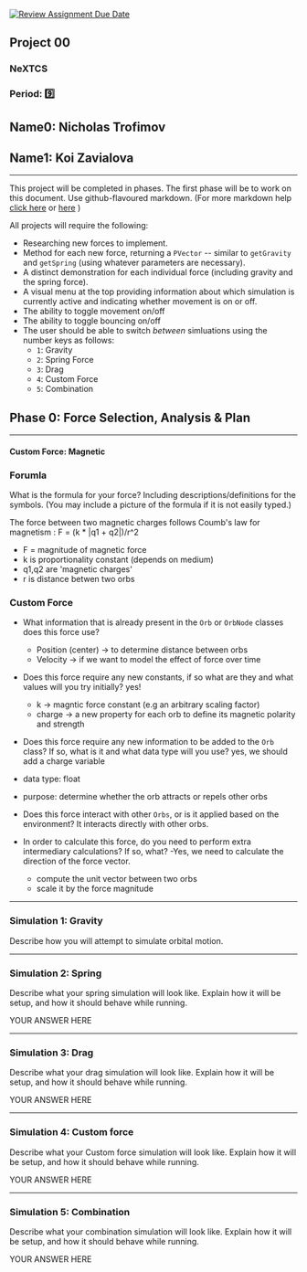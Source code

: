 [![Review Assignment Due Date](https://classroom.github.com/assets/deadline-readme-button-22041afd0340ce965d47ae6ef1cefeee28c7c493a6346c4f15d667ab976d596c.svg)](https://classroom.github.com/a/rXX1_Uiw)
## Project 00
### NeXTCS
### Period: 9️⃣
## Name0: Nicholas Trofimov
## Name1: Koi Zavialova 
---

This project will be completed in phases. The first phase will be to work on this document. Use github-flavoured markdown. (For more markdown help [click here](https://github.com/adam-p/markdown-here/wiki/Markdown-Cheatsheet) or [here](https://docs.github.com/en/get-started/writing-on-github/getting-started-with-writing-and-formatting-on-github/basic-writing-and-formatting-syntax) )

All projects will require the following:
- Researching new forces to implement.
- Method for each new force, returning a `PVector`  -- similar to `getGravity` and `getSpring` (using whatever parameters are necessary).
- A distinct demonstration for each individual force (including gravity and the spring force).
- A visual menu at the top providing information about which simulation is currently active and indicating whether movement is on or off.
- The ability to toggle movement on/off
- The ability to toggle bouncing on/off
- The user should be able to switch _between_ simluations using the number keys as follows:
  - `1`: Gravity
  - `2`: Spring Force
  - `3`: Drag
  - `4`: Custom Force
  - `5`: Combination


## Phase 0: Force Selection, Analysis & Plan
---------- 

#### Custom Force: Magnetic 

### Forumla
What is the formula for your force? Including descriptions/definitions for the symbols. (You may include a picture of the formula if it is not easily typed.)

The force between two magnetic charges follows Coumb's law for magnetism :
F = (k * |q1 + q2|)/r^2

- F = magnitude of magnetic force
- k is proportionality constant (depends on medium)
- q1,q2 are 'magnetic charges'
- r is distance betwen two orbs

### Custom Force
- What information that is already present in the `Orb` or `OrbNode` classes does this force use?
  - Position (center) -> to determine distance between orbs
  - Velocity -> if we want to model the effect of force over time

- Does this force require any new constants, if so what are they and what values will you try initially?
 yes!
  - k -> magntic force constant (e.g an arbitrary scaling factor)
  - charge -> a new property for each orb to define its magnetic polarity and strength

- Does this force require any new information to be added to the `Orb` class? If so, what is it and what data type will you use?
 yes, we should add a charge variable
- data type: float
- purpose: determine whether the orb attracts or repels other orbs

- Does this force interact with other `Orbs`, or is it applied based on the environment?
It interacts directly with other orbs. 

- In order to calculate this force, do you need to perform extra intermediary calculations? If so, what?
  -Yes, we need to calculate the direction of the force vector.
    - compute the unit vector between two orbs
    - scale it by the force magnitude

--- 

### Simulation 1: Gravity
Describe how you will attempt to simulate orbital motion.

--- 

### Simulation 2: Spring
Describe what your spring simulation will look like. Explain how it will be setup, and how it should behave while running.

YOUR ANSWER HERE

--- 

### Simulation 3: Drag
Describe what your drag simulation will look like. Explain how it will be setup, and how it should behave while running.

YOUR ANSWER HERE

--- 

### Simulation 4: Custom force
Describe what your Custom force simulation will look like. Explain how it will be setup, and how it should behave while running.

YOUR ANSWER HERE

--- 

### Simulation 5: Combination
Describe what your combination simulation will look like. Explain how it will be setup, and how it should behave while running.

YOUR ANSWER HERE

